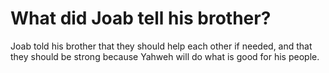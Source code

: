 # What did Joab tell his brother?

Joab told his brother that they should help each other if needed, and that they should be strong because Yahweh will do what is good for his people.
